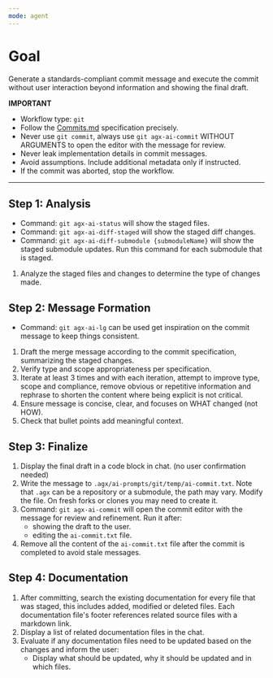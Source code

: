```yaml
---
mode: agent
---
```

# Goal
Generate a standards-compliant commit message and execute the commit without user interaction beyond information and showing the final draft.

**IMPORTANT**
- Workflow type: `git`
- Follow the [Commits.md](../../../docs/conventions/Commits.md) specification precisely.
- Never use `git commit`, always use `git agx-ai-commit` WITHOUT ARGUMENTS to open the editor with the message for review.
- Never leak implementation details in commit messages.
- Avoid assumptions. Include additional metadata only if instructed.
- If the commit was aborted, stop the workflow.

---

## Step 1: Analysis
- Command: `git agx-ai-status` will show the staged files.
- Command: `git agx-ai-diff-staged` will show the staged diff changes.
- Command: `git agx-ai-diff-submodule {submoduleName}` will show the staged submodule updates.
  Run this command for each submodule that is staged.
1. Analyze the staged files and changes to determine the type of changes made.

## Step 2: Message Formation
- Command: `git agx-ai-lg` can be used get inspiration on the commit message to keep things consistent.
1. Draft the merge message according to the commit specification, summarizing the staged changes.
2. Verify type and scope appropriateness per specification.
3. Iterate at least 3 times and with each iteration, attempt to improve type, scope and compliance,
   remove obvious or repetitive information and rephrase to shorten the content where being explicit is not critical.
4. Ensure message is concise, clear, and focuses on WHAT changed (not HOW).
5. Check that bullet points add meaningful context.

## Step 3: Finalize
1. Display the final draft in a code block in chat. (no user confirmation needed)
2. Write the message to `.agx/ai-prompts/git/temp/ai-commit.txt`.
   Note that `.agx` can be a repository or a submodule, the path may vary.
   Modify the file. On fresh forks or clones you may need to create it.
3. Command: `git agx-ai-commit` will open the commit editor with the message for review and refinement. Run it after:
    - showing the draft to the user.
    - editing the `ai-commit.txt` file.
4. Remove all the content of the `ai-commit.txt` file after the commit is completed to avoid stale messages.

## Step 4: Documentation
1. After committing, search the existing documentation for every file that was staged, this includes added, modified or deleted files.
   Each documentation file's footer references related source files with a markdown link.
2. Display a list of related documentation files in the chat.
3. Evaluate if any documentation files need to be updated based on the changes and inform the user:
   - Display what should be updated, why it should be updated and in which files.
